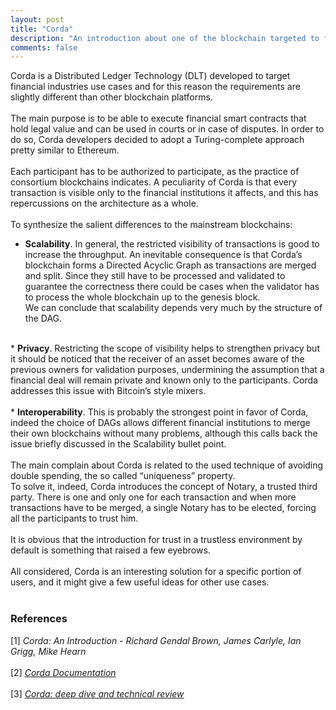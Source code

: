 ```yaml
---
layout: post
title: "Corda"
description: "An introduction about one of the blockchain targeted to finance applications"
comments: false
---
```


Corda is a Distributed Ledger Technology (DLT) developed to target financial industries use cases and for this reason the requirements are slightly different than other blockchain platforms.<br>
<br>
The main purpose is to be able to execute financial smart contracts that hold legal value and can be used in courts or in case of disputes. In order to do so, Corda developers decided to adopt a Turing-complete approach pretty similar to Ethereum.<br>
<br>
Each participant has to be authorized to participate, as the practice of consortium blockchains
indicates. A peculiarity of Corda is that every transaction is visible only to the financial institutions it affects, and this has repercussions on the architecture as a whole. <br>
<br>
To synthesize the salient differences to the mainstream blockchains:
* <strong>Scalability</strong>. In general, the restricted visibility of transactions is good to increase the throughput. An inevitable consequence is that Corda’s blockchain forms a Directed Acyclic Graph as transactions are merged and split. Since they still have to be processed and validated to guarantee the correctness there could be cases when the validator has to process the whole blockchain up to the genesis block. <br>
We can conclude that scalability depends very much by the structure of the DAG. <br>
<br>
* <strong>Privacy</strong>. Restricting the scope of visibility helps to strengthen privacy but it should be
noticed that the receiver of an asset becomes aware of the previous owners for validation
purposes, undermining the assumption that a financial deal will remain private and known
only to the participants. Corda addresses this issue with Bitcoin’s style mixers.<br>
<br>
* <strong>Interoperability</strong>. This is probably the strongest point in favor of Corda, indeed the choice of DAGs allows different financial institutions to merge their own blockchains without many problems, although this calls back the issue briefly discussed in the Scalability bullet point.<br>
<br>
The main complain about Corda is related to the used technique of avoiding double spending, the
so called “uniqueness” property.<br>
To solve it, indeed, Corda introduces the concept of Notary, a trusted third party. There is one and only one for each transaction and when more transactions have to be merged, a single Notary has to be elected, forcing all the participants to trust him. <br>
<br>
It is obvious that the introduction for trust in a trustless environment by default is something that raised a few eyebrows.<br>
<br>
All considered, Corda is an interesting solution for a specific portion of users, and it might give a few useful ideas for other use cases.<br>
<br>

### References 
[1] <i>Corda: An Introduction - Richard Gendal Brown, James Carlyle, Ian Grigg, Mike Hearn</i><br>
<br>
[2] <i>[Corda Documentation](https://docs.corda.net/)</i><br>
<br>
[3] <i>[Corda: deep dive and technical review](https://www.multichain.com/blog/2018/05/r3-corda-deep-dive-and-technical-review/)</i>



